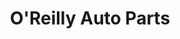 ---
title: "O'Reilly Auto Parts"
url: /indianapolis/oreilly-auto-parts-east-38th-street/
shop: car parts
---